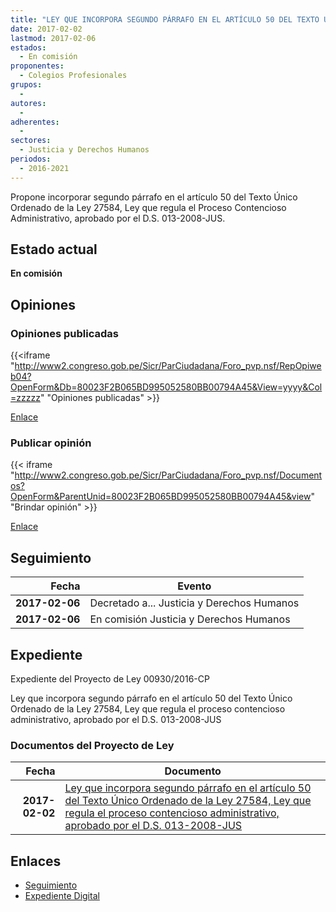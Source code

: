 ```yaml
---
title: "LEY QUE INCORPORA SEGUNDO PÁRRAFO EN EL ARTÍCULO 50 DEL TEXTO ÚNICO ORDENADO DE LA LEY 27584, LEY QUE REGULA EL PROCESO CONTENCIOSO ADMINISTRATIVO, APROBADO POR EL D.S. 013-2008-JUS"
date: 2017-02-02
lastmod: 2017-02-06
estados: 
  - En comisión
proponentes: 
  - Colegios Profesionales
grupos: 
  - 
autores: 
  - 
adherentes: 
  - 
sectores: 
  - Justicia y Derechos Humanos
periodos: 
  - 2016-2021
---
```


Propone incorporar segundo párrafo en el artículo 50 del Texto Único Ordenado de la Ley 27584, Ley que regula el Proceso Contencioso Administrativo, aprobado por el D.S. 013-2008-JUS.


## Estado actual

**En comisión**

## Opiniones

### Opiniones publicadas

{{<iframe "http://www2.congreso.gob.pe/Sicr/ParCiudadana/Foro_pvp.nsf/RepOpiweb04?OpenForm&Db=80023F2B065BD995052580BB00794A45&View=yyyy&Col=zzzzz" "Opiniones publicadas" >}}

[Enlace](http://www2.congreso.gob.pe/Sicr/ParCiudadana/Foro_pvp.nsf/RepOpiweb04?OpenForm&Db=80023F2B065BD995052580BB00794A45&View=yyyy&Col=zzzzz)
### Publicar opinión

{{< iframe "http://www2.congreso.gob.pe/Sicr/ParCiudadana/Foro_pvp.nsf/Documentos?OpenForm&ParentUnid=80023F2B065BD995052580BB00794A45&view" "Brindar opinión" >}}

[Enlace](http://www2.congreso.gob.pe/Sicr/ParCiudadana/Foro_pvp.nsf/Documentos?OpenForm&ParentUnid=80023F2B065BD995052580BB00794A45&view)

## Seguimiento

| Fecha | Evento |
|------:|--------|
| **2017-02-06** | Decretado a... Justicia y Derechos Humanos|
| **2017-02-06** | En comisión Justicia y Derechos Humanos|


## Expediente

Expediente del Proyecto de Ley 00930/2016-CP

Ley que incorpora segundo párrafo en el artículo 50 del Texto Único Ordenado de la Ley 27584, Ley que regula el proceso contencioso administrativo, aprobado por el D.S. 013-2008-JUS


### Documentos del Proyecto de Ley

| Fecha | Documento |
|------:|--------|
| **2017-02-02** | [Ley que incorpora segundo párrafo en el artículo 50 del Texto Único Ordenado de la Ley 27584, Ley que regula el proceso contencioso administrativo, aprobado por el D.S. 013-2008-JUS](http://www.leyes.congreso.gob.pe/Documentos/2016_2021/Proyectos_de_Ley_y_de_Resoluciones_Legislativas/PL0093020170202...pdf) |

## Enlaces 

- [Seguimiento](http://www2.congreso.gob.pe/Sicr/TraDocEstProc/CLProLey2016.nsf/f7fff46988ca05b1052578e100829cc7/cbb94a99abcb69bc052580bb00770ae0?OpenDocument)
- [Expediente Digital](http://www2.congreso.gob.pehttp://www2.congreso.gob.pe/Sicr/TraDocEstProc/CLProLey2016.nsf/f7fff46988ca05b1052578e100829cc7/cbb94a99abcb69bc052580bb00770ae0?OpenDocument&Click=05257FB7005EB655.eb71d0cf91d8294e05256cdf006b5706/$Body/0.1C6C)
